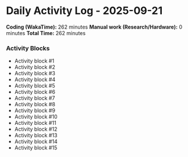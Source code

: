# Daily Activity Log - 2025-09-21

**Coding (WakaTime):** 262 minutes
**Manual work (Research/Hardware):** 0 minutes
**Total Time:** 262 minutes

### Activity Blocks
- Activity block #1
- Activity block #2
- Activity block #3
- Activity block #4
- Activity block #5
- Activity block #6
- Activity block #7
- Activity block #8
- Activity block #9
- Activity block #10
- Activity block #11
- Activity block #12
- Activity block #13
- Activity block #14
- Activity block #15
